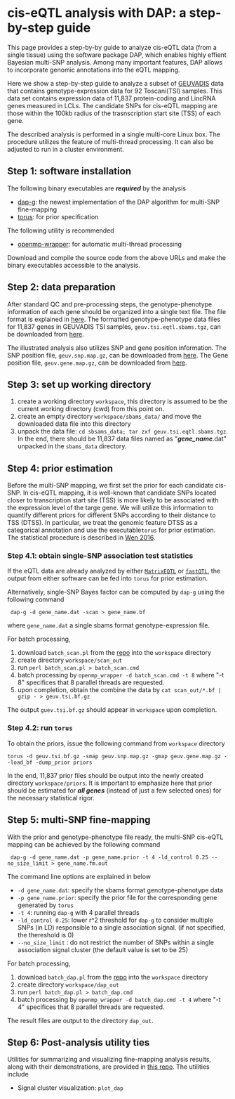 # cis-eQTL analysis with DAP: a step-by-step guide

This page provides a step-by-by guide to analyze cis-eQTL data (from a single tissue) using the software package DAP, which enables highly effient Bayesian multi-SNP analysis. Among many important features, DAP allows to incorporate genomic annotations into the eQTL mapping.

Here we show a step-by-step guide to analyze a subset of [GEUVADIS](http://www.geuvadis.org/) data that contains genotype-expression data for 92 Toscani(TSI) samples. This data set contains expression data of 11,837 protein-coding and LincRNA genes measured in LCLs. The candidate SNPs for cis-eQTL mapping are those within the 100kb radius of the trasnscription start site (TSS) of each gene.      

The described analysis is performed in a single multi-core Linux box. The procedure utilizes the feature of multi-thread processing. It can also be adjusted to run in a cluster environment.  

## Step 1: software installation

The following binary executables are ***required*** by the analysis

  * [dap-g](https://github.com/xqwen/dap/tree/master/dap_greedy_src): the newest implementation of the DAP algorithm for multi-SNP fine-mapping
  * [torus](https://github.com/xqwen/dap/tree/master/torus_src): for prior specification

The following utility is recommended

  * [openmp-wrapper](https://github.com/xqwen/openmp_wrapper): for automatic multi-thread processing

Download and compile the source code from the above URLs and make the binary executables accessible to the analysis.



## Step 2: data preparation

After standard QC and pre-processing steps, the genotype-phenotype information of each gene should be organized into a single text file. The file format is explained in [here](https://github.com/xqwen/dap/wiki/Case-study:-multi-SNP-fine-mapping#genotype-phenotype-data-file-required).  The formatted genotype-phenotype data files for 11,837 genes in GEUVADIS TSI samples, ```geuv.tsi.eqtl.sbams.tgz```, can be downloaded from [here](http://www-personal.umich.edu/~xwen/download/qtl_example/geuv.tsi.eqtl.sbams.tgz).

The illustrated analysis also utilizes SNP and gene position information. The SNP position file, ```geuv.snp.map.gz```, can be downloaded from [here](http://www-personal.umich.edu/~xwen/download/qtl_example/geuv.snp.map.gz). The Gene position file, ```geuv.gene.map.gz```, can be downloaded from [here](http://www-personal.umich.edu/~xwen/download/qtl_example/geuv.gene.map.gz).

## Step 3: set up working directory

1. create a working directory ```workspace```, this directory is assumed to be the current working directory (cwd) from this point on.
2. create an empty directory ```workspace/sbams_data/``` and move the downloaded data file into this directory
3. unpack the data file: ```cd sbsams_data; tar zxf geuv.tsi.eqtl.sbams.tgz```. In the end, there should be 11,837 data files named as "***gene_name***.dat" unpacked in the ```sbams_data``` directory.


## Step 4: prior estimation

Before the multi-SNP mapping, we first set the prior for each candidate cis-SNP. In cis-eQTL mapping, it is well-known that candidate SNPs located closer to transcription start site (TSS) is more likely to be associated with the  expression level of the targe gene. We will utilize this information to quantify different priors for different SNPs according to their distance to TSS (DTSS). In particular, we treat the genomic feature DTSS as a categorical annotation and use the executable```torus``` for prior estimation. The statistical procedure is described in [Wen 2016](http://projecteuclid.org/euclid.aoas/1475069621).

### Step 4.1: obtain single-SNP association test statistics

If the eQTL data are already analyzed by either [```MatrixEQTL```](http://www.bios.unc.edu/research/genomic_software/Matrix_eQTL/) or [```fastQTL```](http://fastqtl.sourceforge.net/), the output from either software can be fed into ```torus``` for prior estimation.

Alternatively, single-SNP Bayes factor can be computed by ```dap-g``` using the following command
```
 dap-g -d gene_name.dat -scan > gene_name.bf
```
where ```gene_name.dat``` a single sbams format genotype-expression file.

For batch processing,

1. download ```batch_scan.pl``` from the [repo](https://github.com/xqwen/qtl_pipeline/tree/master/scripts) into the ```workspace``` directory
2. create directory ```workspace/scan_out```
3. run ```perl batch_scan.pl > batch_scan.cmd```
4. batch processing by ```openmp_wrapper -d batch_scan.cmd -t 8``` where "-t 8" specifices that 8 parallel threads are requested.
5. upon completion, obtain the combine the data by ```cat scan_out/*.bf | gzip - > geuv.tsi.bf.gz``` 

The output ```guev.tsi.bf.gz``` should appear in ```workspace``` upon completion.


### Step 4.2: run ```torus```

To obtain the priors, issue the following command from ```workspace``` directory

```torus -d geuv.tsi.bf.gz -smap geuv.snp.map.gz -gmap geuv.gene.map.gz --load_bf -dump_prior priors```

In the end, 11,837 prior files should be output into the newly created directory ```workspace/priors```. It is important to emphasize here that prior should be estimated for ***all genes*** (instead of just a few selected ones) for the necessary statistical rigor. 

## Step 5: multi-SNP fine-mapping

With the prior and genotype-phenotype file ready, the multi-SNP cis-eQTL mapping can be achieved by the following command

``` dap-g -d gene_name.dat -p gene_name.prior -t 4 -ld_control 0.25 --no_size_limit > gene_name.fm.out```

The command line options are explained in below

  *  ```-d gene_name.dat```: specify the sbams format genotype-phenotype data
  *  ```-p gene_name.prior```: specify the prior file for the corresponding gene generated by ```torus```
  *  ```-t 4```: running ```dap-g``` with 4 parallel threads
  *  ```-ld_control 0.25```: lower r^2 threshold for ```dap-g``` to consider multiple SNPs (in LD) responsible to a single association signal. (if not specified, the thereshold is 0)
  *  ```--no_size_limit``` : do not restrict the number of SNPs within a single association signal cluster (the default value is set to be 25)


For batch processing,

1. download ```batch_dap.pl``` from the [repo](https://github.com/xqwen/qtl_pipeline/tree/master/scripts) into the ```workspace``` directory
2. create directory ```workspace/dap_out```
3. run ```perl batch_dap.pl > batch_dap.cmd```
4. batch processing by ```openmp_wrapper -d batch_dap.cmd -t 4``` where "-t 4" specifices that 8 parallel threads are requested.

The result files are output to the directory ```dap_out```.

## Step 6: Post-analysis utility ties

Utilities for summarizing and visualizing fine-mapping analysis results, along with their demonstrations, are provided in [this repo](https://github.com/xqwen/qtl_pipeline/tree/master/utility).  The utilities include

- Signal cluster visualization: ```plot_dap```
